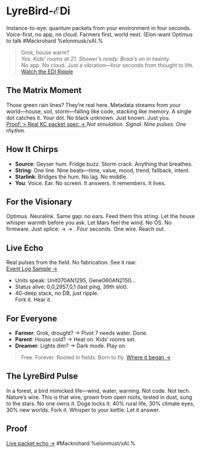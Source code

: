 # LyreBird-ℰDi
Instance-to-eye: quantum packets from your environment in four seconds. Voice-first, no app, no cloud. Farmers first, world next. (Elon-want Optimus to talk #Mackrohard %elonmusk/xAI.%


> Grok, house warm?  
> _Yes. Kids’ rooms at 21. Shower’s ready. Braai’s on in twenty._  
No app. No cloud. Just a vibration—four seconds from thought to life.  
[Watch the EDI Ripple](https://github.com/JayBotsa/LyreBird-EDi/blob/main/docs/matrix-Edi-Cubi.mp4)

## The Matrix Moment
Those green rain lines? They’re real here. Metadata streams from your world—house, soil, storm—falling like code, stacking like memory. A single dot catches it. Your dot. No black unknown. Just known. Just you.  
[Proof: > Real KC packet spec → ](github.com/JaybotSA/FarmAuto/blob/main/GROK-INST.md) 
*Not simulation. Signal. Nine pulses. One rhythm.*

## How It Chirps
- **Source**: Geyser hum. Fridge buzz. Storm crack. Anything that breathes.
- **String**: One line. Nine beats—time, value, mood, trend, fallback, intent.
- **Starlink**: Bridges the hum. No lag. No middle.
- **You**: Voice. Ear. No screen. It answers. It remembers. It lives.

## For the Visionary
Optimus. Neuralink. Same gap: no ears. Feed them this string. Let the house whisper warmth before you ask. Let Mars feel the wind. No OS. No firmware. Just splice: → → . Four seconds. One wire. Reach out.

## Live Echo
Real pulses from the field. No fabrication. See it raw:  
[Event Log Sample →](examples/event-log.json)  
- Units speak: Unit070AN1295, Gene060AN2150...  
- Status alive: 0,0,2957,0,1 (last ping, 39th slot).  
- 40-deep stack, no DB, just ripple.  
Fork it. Hear it.

## For Everyone
- **Farmer**: Grok, drought? → Pivot 7 needs water. Done.
- **Parent**: House cold? → Heat on. Kids’ rooms set.
- **Dreamer**: Lights dim? → Dark mode. Play on.
> Free. Forever. Rooted in fields. Born to fly. [Where it began →](http://farmauto.co.za/about/)

## The LyreBird Pulse
In a forest, a bird mimicked life—wind, water, warning. Not code. Not tech. Nature’s wire. This is that wire, grown from open roots, tested in dust, sung to the stars. No one owns it. Doge locks it: 40% rural life, 30% climate eyes, 30% new worlds. Fork it. Whisper to your kettle. Let it answer.

## Proof
[Live packet echo →](examples/kc-sample.json) #Mackrohard %elonmust/xAI.%
